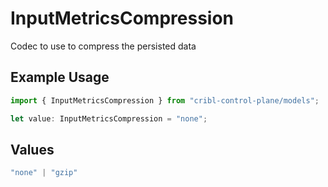 # InputMetricsCompression

Codec to use to compress the persisted data

## Example Usage

```typescript
import { InputMetricsCompression } from "cribl-control-plane/models";

let value: InputMetricsCompression = "none";
```

## Values

```typescript
"none" | "gzip"
```